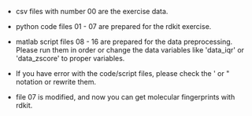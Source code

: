 - csv files with number 00 are the exercise data.

- python code files 01 - 07 are prepared for the rdkit exercise.

- matlab script files 08 - 16 are prepared for the data preprocessing. Please run them in order or change the data variables like 'data_iqr' or 'data_zscore' to proper variables.

- If you have error with the code/script files, please check the ' or " notation or rewrite them.

- file 07 is modified, and now you can get molecular fingerprints with rdkit.
